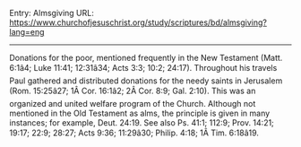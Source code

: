 Entry: Almsgiving
URL: https://www.churchofjesuschrist.org/study/scriptures/bd/almsgiving?lang=eng

---

Donations for the poor, mentioned frequently in the New Testament (Matt. 6:1â4; Luke 11:41; 12:31â34; Acts 3:3; 10:2; 24:17). Throughout his travels Paul gathered and distributed donations for the needy saints in Jerusalem (Rom. 15:25â27; 1Â Cor. 16:1â2; 2Â Cor. 8:9; Gal. 2:10). This was an organized and united welfare program of the Church. Although not mentioned in the Old Testament as alms, the principle is given in many instances; for example, Deut. 24:19. See also Ps. 41:1; 112:9; Prov. 14:21; 19:17; 22:9; 28:27; Acts 9:36; 11:29â30; Philip. 4:18; 1Â Tim. 6:18â19.
